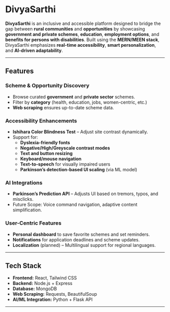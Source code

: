 # DivyaSarthi

**DivyaSarthi** is an inclusive and accessible platform designed to bridge the gap between **rural communities** and **opportunities** by showcasing **government and private schemes**, **education**, **employment options**, and **benefits for persons with disabilities**. Built using the **MERN/MEEN stack**, DivyaSarthi emphasizes **real-time accessibility**, **smart personalization**, and **AI-driven adaptability**.

---

## Features

### Scheme & Opportunity Discovery
- Browse curated **government** and **private sector** schemes.
- Filter by **category** (health, education, jobs, women-centric, etc.)
- **Web scraping** ensures up-to-date scheme data.

### Accessibility Enhancements
- **Ishihara Color Blindness Test** – Adjust site contrast dynamically.
- Support for:
  - **Dyslexia-friendly fonts**
  - **Negative/High/Greyscale contrast modes**
  - **Text and button resizing**
  - **Keyboard/mouse navigation**
  - **Text-to-speech** for visually impaired users
  - **Parkinson’s detection-based UI scaling** (via ML model)

### AI Integrations
- **Parkinson’s Prediction API** – Adjusts UI based on tremors, typos, and misclicks.
- Future Scope: Voice command navigation, adaptive content simplification.

### User-Centric Features
- **Personal dashboard** to save favorite schemes and set reminders.
- **Notifications** for application deadlines and scheme updates.
- **Localization** (planned) – Multilingual support for regional languages.

---

## Tech Stack

- **Frontend:** React, Tailwind CSS  
- **Backend:** Node.js + Express  
- **Database:** MongoDB  
- **Web Scraping:** Requests, BeautifulSoup
- **AI/ML Integration:** Python + Flask API  

---

